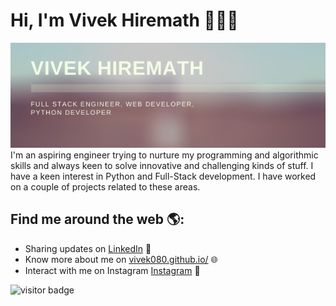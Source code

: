 # Hi, I'm Vivek Hiremath 👋👨‍💻

<img src="https://raw.githubusercontent.com/vivek080/vivek080/master/Vivek_Hiremath.png" alt="banner that says Vivek Hiremath - software engineer, Full Stack Engineer, Web Developer, Python Developer">
I'm an aspiring engineer trying to nurture my programming and algorithmic skills and always keen to solve innovative and challenging kinds of stuff. I have a keen interest in Python and Full-Stack development. I have worked on a couple of projects related to these areas.


## Find me around the web 🌎: 
- Sharing updates on <a href="https://www.linkedin.com/in/vivek080/">LinkedIn</a> 💼
- Know more about me on <a href="https://vivek080.github.io">vivek080.github.io/</a> 🌐
- Interact with me on Instagram <a href="https://www.instagram.com/vivek_hiremath_"> Instagram</a> 📸

<p>
  <img src="https://visitor-badge.glitch.me/badge?page_id=vivek080.vivek080" alt="visitor badge"/>
</p>

